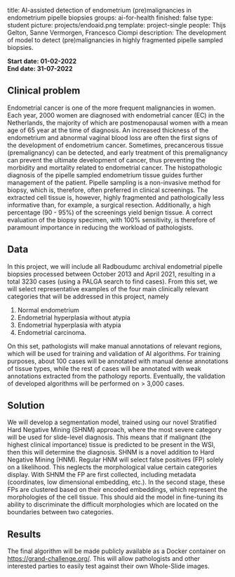 title: AI-assisted detection of endometrium (pre)malignancies in endometrium pipelle biopsies
groups: ai-for-health
finished: false 
type: student 
picture: projects/endoaid.png 
template: project-single 
people: Thijs Gelton, Sanne Vermorgen, Francesco Ciompi 
description: The development of model to detect (pre)malignancies in highly fragmented pipelle sampled biopsies.

**Start date: 01-02-2022** <br>
**End date: 31-07-2022**

## Clinical problem

Endometrial cancer is one of the more frequent malignancies in women. Each year, 2000 women are diagnosed with
endometrial cancer (EC) in the Netherlands, the majority of which are postmenopausal women with a mean age of 65 year at
the time of diagnosis. An increased thickness of the endometrium and abnormal vaginal blood loss are often the first
signs of the development of endometrium cancer. Sometimes, precancerous tissue (premalignancy) can be detected, and
early treatment of this premalignancy can prevent the ultimate development of cancer, thus preventing the morbidity and
mortality related to endometrial cancer. The histopathologic diagnosis of the pipelle sampled endometrium tissue guides
further management of the patient. Pipelle sampling is a non-invasive method for biopsy, which is, therefore, often
preferred in clinical screenings. The extracted cell tissue is, however, highly fragmented and pathologically less
informative than, for example, a surgical resection. Additionally, a high percentage (90 - 95%) of the screenings yield
benign tissue. A correct evaluation of the biopsy specimen, with 100% sensitivity, is therefore of paramount importance
in reducing the workload of pathologists.

## Data

In this project, we will include all Radboudumc archival endometrial pipelle biopsies processed between October 2013 and
April 2021, resulting in a total 3230 cases (using a PALGA search to find cases). From this set, we will select
representative examples of the four main clinically relevant categories that will be addressed in this project, namely

1. Normal endometrium
2. Endometrial hyperplasia without atypia
3. Endometrial hyperplasia with atypia
4. Endometrial carcinoma.

On this set, pathologists will make manual annotations of relevant regions, which will be used for training and
validation of AI algorithms. For training purposes, about 100 cases will be annotated with manual dense annotations of
tissue types, while the rest of cases will be annotated with weak annotations extracted from the pathology reports.
Eventually, the validation of developed algorithms will be performed on > 3,000 cases.

## Solution

We will develop a segmentation model, trained using our novel Stratified Hard Negative Mining (SHNM) approach, where the
most severe category will be used for slide-level diagnosis. This means that if malignant (the highest clinical
importance) tissue is predicted to be present in the WSI, then this will determine the diagnosis. SHNM is a novel
addition to Hard Negative Mining (HNM). Regular HNM will select false positives (FP) solely on a likelihood. This
neglects the morphological value certain categories display. With SHNM the FP are first collected, including metadata
(coordinates, low dimensional embedding, etc.). In the second stage, these FPs are clustered based on their encoded
embeddings, which represent the morphologies of the cell tissue. This should aid the model in fine-tuning its ability to
discriminate the difficult morphologies which are located on the boundaries between two categories.

## Results

The final algorithm will be made publicly available as a Docker container on https://grand-challenge.org/. This will
allow pathologists and other interested parties to easily test against their own Whole-Slide images.
